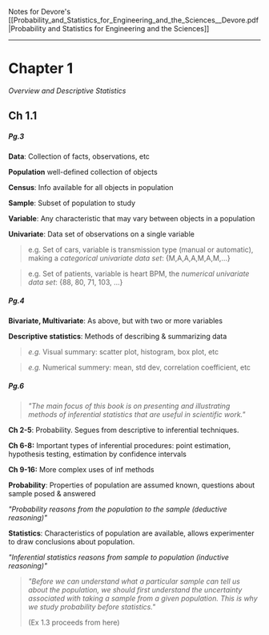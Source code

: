 Notes for Devore's [[Probability_and_Statistics_for_Engineering_and_the_Sciences__Devore.pdf |Probability and Statistics for Engineering and the Sciences]]

-----

# Chapter 1
*Overview and Descriptive Statistics*

## Ch 1.1

##### *Pg.3*

**Data**: Collection of facts, observations, etc

**Population** well-defined collection of objects

**Census**: Info available for all objects in population

**Sample**: Subset of population to study

**Variable**: Any characteristic that may vary between objects in a population

**Univariate**: Data set of observations on a single variable
> e.g. Set of cars, variable is transmission type (manual or automatic), making a *categorical univariate data set*: {M,A,A,A,M,A,M,...}

> e.g. Set of patients, variable is heart BPM, the *numerical univariate data set*: {88, 80, 71, 103, ...}

##### *Pg.4*

**Bivariate, Multivariate**: As above, but with two or more variables

**Descriptive statistics**: Methods of describing & summarizing data
> *e.g.* Visual summary: scatter plot, histogram, box plot, etc

> *e.g.* Numerical summery: mean, std dev, correlation coefficient, etc

##### *Pg.6*

> *"The main focus of this book is on presenting and illustrating methods of inferential statistics that are useful in scientific work."*

**Ch 2-5**: Probability. Segues from descriptive to inferential techniques.

**Ch 6-8:** Important types of inferential procedures: point estimation, hypothesis testing, estimation by confidence intervals

**Ch 9-16:** More complex uses of inf methods

**Probability**: Properties of population are assumed known, questions about sample posed & answered

*"Probability reasons from the population to the sample (deductive reasoning)"*

**Statistics**: Characteristics of population are available, allows experimenter to draw conclusions about population.

*"Inferential statistics reasons from sample to population (inductive reasoning)"*

> *"Before we can understand what a particular sample can tell us about the population, we should first understand the uncertainty associated with taking a sample from a given population. This is why we study probability before statistics."*
> 
> (Ex 1.3 proceeds from here)

